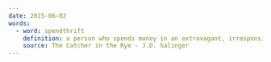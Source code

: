 ```yaml
---
date: 2025-06-02
words:
  - word: spendthrift
    definition: a person who spends money in an extravagant, irresponsible way
    source: The Catcher in the Rye - J.D. Salinger 
---
```

